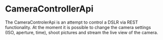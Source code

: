 CameraControllerApi
===================
The CameraControlerApi is an attempt to control a DSLR via REST functionality. At the moment it is possible 
to change the camera settings (ISO, aperture, time), shoot pictures and stream the live view of the camera.

